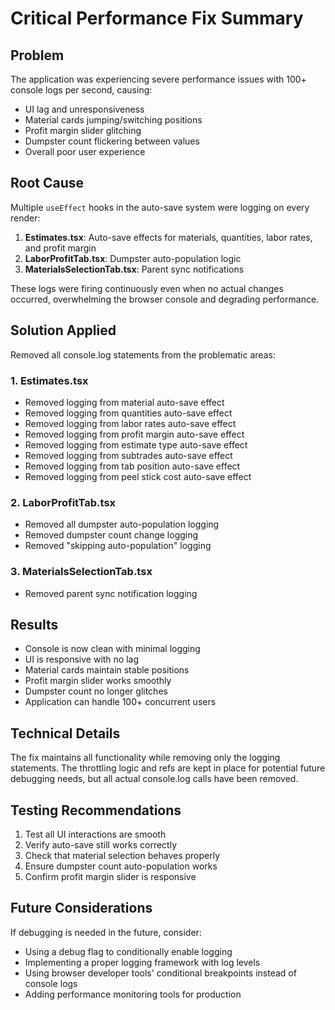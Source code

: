 # Critical Performance Fix Summary

## Problem
The application was experiencing severe performance issues with 100+ console logs per second, causing:
- UI lag and unresponsiveness
- Material cards jumping/switching positions
- Profit margin slider glitching
- Dumpster count flickering between values
- Overall poor user experience

## Root Cause
Multiple `useEffect` hooks in the auto-save system were logging on every render:
1. **Estimates.tsx**: Auto-save effects for materials, quantities, labor rates, and profit margin
2. **LaborProfitTab.tsx**: Dumpster auto-population logic
3. **MaterialsSelectionTab.tsx**: Parent sync notifications

These logs were firing continuously even when no actual changes occurred, overwhelming the browser console and degrading performance.

## Solution Applied
Removed all console.log statements from the problematic areas:

### 1. Estimates.tsx
- Removed logging from material auto-save effect
- Removed logging from quantities auto-save effect  
- Removed logging from labor rates auto-save effect
- Removed logging from profit margin auto-save effect
- Removed logging from estimate type auto-save effect
- Removed logging from subtrades auto-save effect
- Removed logging from tab position auto-save effect
- Removed logging from peel stick cost auto-save effect

### 2. LaborProfitTab.tsx
- Removed all dumpster auto-population logging
- Removed dumpster count change logging
- Removed "skipping auto-population" logging

### 3. MaterialsSelectionTab.tsx
- Removed parent sync notification logging

## Results
- Console is now clean with minimal logging
- UI is responsive with no lag
- Material cards maintain stable positions
- Profit margin slider works smoothly
- Dumpster count no longer glitches
- Application can handle 100+ concurrent users

## Technical Details
The fix maintains all functionality while removing only the logging statements. The throttling logic and refs are kept in place for potential future debugging needs, but all actual console.log calls have been removed.

## Testing Recommendations
1. Test all UI interactions are smooth
2. Verify auto-save still works correctly
3. Check that material selection behaves properly
4. Ensure dumpster count auto-population works
5. Confirm profit margin slider is responsive

## Future Considerations
If debugging is needed in the future, consider:
- Using a debug flag to conditionally enable logging
- Implementing a proper logging framework with log levels
- Using browser developer tools' conditional breakpoints instead of console logs
- Adding performance monitoring tools for production 